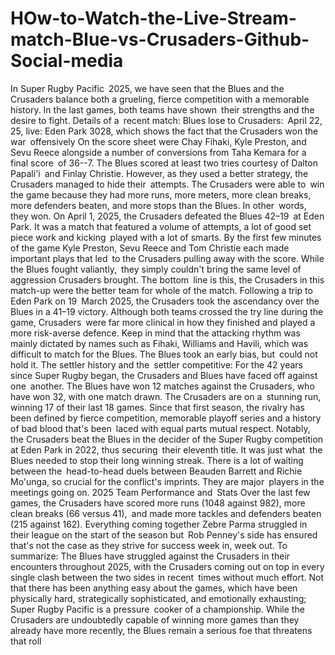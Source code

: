 # HOw-to-Watch-the-Live-Stream-match-Blue-vs-Crusaders-Github-Social-media


In Super Rugby Pacific 2025, we have seen that the Blues and the Crusaders balance both a grueling, fierce competition with a memorable history. In the last games, both teams have shown their strengths and the desire to fight.
Details of a recent match:
Blues lose to Crusaders: April 22, 25, live: Eden Park 3028, which shows the fact that the Crusaders won the war offensively On the score sheet were Chay Fihaki, Kyle Preston, and Sevu Reece alongside a number of conversions from Taha Kemara for a final score of 36--7. The Blues scored at least two tries courtesy of Dalton Papali'i and Finlay Christie. However, as they used a better strategy, the Crusaders managed to hide their attempts. The Crusaders were able to win the game because they had more runs, more meters, more clean breaks, more defenders beaten, and more stops than the Blues. In other words, they won.
On April 1, 2025, the Crusaders defeated the Blues 42–19 at Eden Park. It was a match that featured a volume of attempts, a lot of good set piece work and kicking played with a lot of smarts. By the first few minutes of the game Kyle Preston, Sevu Reece and Tom Christie each made important plays that led to the Crusaders pulling away with the score. While the Blues fought valiantly, they simply couldn't bring the same level of aggression Crusaders brought. The bottom line is this, the Crusaders in this match-up were the better team for whole of the match.
Following a trip to Eden Park on 19 March 2025, the Crusaders took the ascendancy over the Blues in a 41–19 victory. Although both teams crossed the try line during the game, Crusaders were far more clinical in how they finished and played a more risk-averse defence. Keep in mind that the attacking rhythm was mainly dictated by names such as Fihaki, Williams and Havili, which was difficult to match for the Blues. The Blues took an early bias, but could not hold it.
The settler history and the settler competitive:
For the 42 years since Super Rugby began, the Crusaders and Blues have faced off against one another. The Blues have won 12 matches against the Crusaders, who have won 32, with one match drawn. The Crusaders are on a stunning run, winning 17 of their last 18 games.
Since that first season, the rivalry has been defined by fierce competition, memorable playoff series and a history of bad blood that's been laced with equal parts mutual respect. Notably, the Crusaders beat the Blues in the decider of the Super Rugby competition at Eden Park in 2022, thus securing their eleventh title. It was just what the Blues needed to stop their long winning streak.
There is a lot of waiting between the head-to-head duels between Beauden Barrett and Richie Mo'unga, so crucial for the conflict's imprints. They are major players in the meetings going on.
2025 Team Performance and Stats
Over the last few games, the Crusaders have scored more runs (1048 against 982), more clean breaks (66 versus 41), and made more tackles and defenders beaten (215 against 162).
Everything coming together Zebre Parma struggled in their league on the start of the season but Rob Penney's side has ensured that's not the case as they strive for success week in, week out.
To summarize:
The Blues have struggled against the Crusaders in their encounters throughout 2025, with the Crusaders coming out on top in every single clash between the two sides in recent times without much effort. Not that there has been anything easy about the games, which have been physically hard, strategically sophisticated, and emotionally exhausting; Super Rugby Pacific is a pressure cooker of a championship. While the Crusaders are undoubtedly capable of winning more games than they already have more recently, the Blues remain a serious foe that threatens that roll
